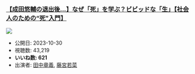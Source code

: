 ### [【成田悠輔の退出後…】なぜ「死」を学ぶ？ビビッドな「生」【社会人のための“死”入門】](https://www.youtube.com/watch?v=5PRlYGqA4xI)
[![](https://img.youtube.com/vi/5PRlYGqA4xI/sddefault.jpg)](https://www.youtube.com/watch?v=5PRlYGqA4xI)
-   公開日: 2023-10-30
-   視聴数: 43,219
-   **いいね数: 621**
-   出演者: [田中章義](/rehacq_fan/people/田中章義 "wikilink"), [藤宮若菜](/rehacq_fan/people/藤宮若菜 "wikilink")
